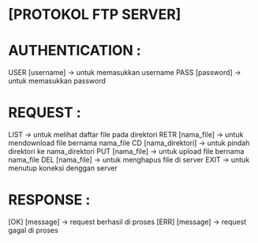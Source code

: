 [PROTOKOL FTP SERVER]
=====================

AUTHENTICATION :
================
USER [username] -> untuk memasukkan username
PASS [password] -> untuk memasukkan password

REQUEST :
=========
LIST 			-> untuk melihat daftar file pada direktori
RETR [nama_file]	-> untuk mendownload file bernama nama_file
CD [nama_direktori]	-> untuk pindah direktori ke nama_direktori
PUT [nama_file]		-> untuk upload file bernama nama_file
DEL [nama_file]		-> untuk menghapus file di server
EXIT			-> untuk menutup koneksi denggan server

RESPONSE :
==========
[OK] [message]	-> request berhasil di proses
[ERR] [message]	-> request gagal di proses
